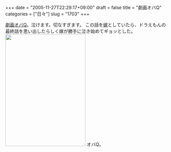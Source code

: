 +++
date = "2005-11-27T22:29:17+09:00"
draft = false
title = "劇画オバQ"
categories = ["日々"]
slug = "1703"
+++

<a href="http://www1.odn.ne.jp/cjt24200/yamada/text/q/" target="_blank">劇画オバQ</a>。泣けます。切なすぎます。
この話を<a href="http://aki-tect.petit.cc" target="_blank">嫁</a>としていたら、ドラえもんの最終話を思い出したらしく嫁が勝手に泣き始めてギョッとした。
<img src="http://ieiriblog.img.jugem.jp/20051127_100066.jpg" alt="" width="250" height="350" class="pict" />
オバQ。

